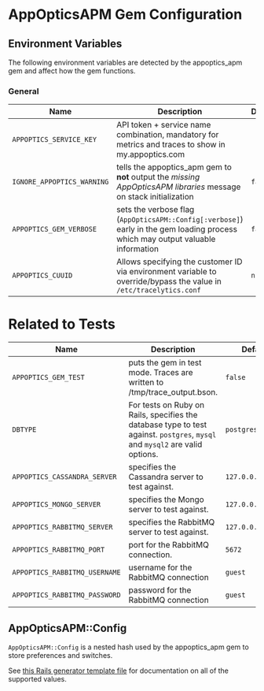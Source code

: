 # AppOpticsAPM Gem Configuration

## Environment Variables

The following environment variables are detected by the appoptics_apm gem and affect how the gem functions.

### General

Name | Description | Default
---- | ----------- | -------
`APPOPTICS_SERVICE_KEY` | API token + service name combination, mandatory for metrics and traces to show in my.appoptics.com | 
`IGNORE_APPOPTICS_WARNING` | tells the appoptics_apm gem to __not__ output the _missing AppOpticsAPM libraries_ message on stack initialization | `false`
`APPOPTICS_GEM_VERBOSE` | sets the verbose flag (`AppOpticsAPM::Config[:verbose]`) early in the gem loading process which may output valuable information | `false`
`APPOPTICS_CUUID` | Allows specifying the customer ID via environment variable to override/bypass the value in `/etc/tracelytics.conf` | `nil`

# Related to Tests

Name | Description | Default
---- | ----------- | -------
`APPOPTICS_GEM_TEST` | puts the gem in test mode.  Traces are written to /tmp/trace_output.bson. | `false`
`DBTYPE` | For tests on Ruby on Rails, specifies the database type to test against.  `postgres`, `mysql` and `mysql2` are valid options. | `postgres`
`APPOPTICS_CASSANDRA_SERVER` | specifies the Cassandra server to test against. | `127.0.0.1:9160`
`APPOPTICS_MONGO_SERVER` | specifies the Mongo server to test against. | `127.0.0.1:27017`
`APPOPTICS_RABBITMQ_SERVER` | specifies the RabbitMQ server to test against. | `127.0.0.1`
`APPOPTICS_RABBITMQ_PORT` | port for the RabbitMQ connection. | `5672`
`APPOPTICS_RABBITMQ_USERNAME` | username for the RabbitMQ connection | `guest`
`APPOPTICS_RABBITMQ_PASSWORD` | password for the RabbitMQ connection | `guest`

## AppOpticsAPM::Config

`AppOpticsAPM::Config` is a nested hash used by the appoptics_apm gem to store preferences and switches.

See [this Rails generator template file](https://github.com/librato/ruby-appoptics/blob/master/lib/rails/generators/appoptics_apm/templates/appoptics_initializer.rb) for documentation on all of the supported values.
